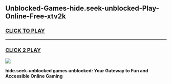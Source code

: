 
## Unblocked-Games-hide.seek-unblocked-Play-Online-Free-xtv2k
<h3>
<a href="https://premium76.site?title=hide.seek-unblocked&ref=26A">CLICK TO PLAY</a></h3>
<hr>

<h3>
<a href="https://premium76.site?title=hide.seek-unblocked&ref=26A">CLICK 2 PLAY</a>
  
</h3>

<a href="https://premium76.site?title=hide.seek-unblocked&ref=26A"><img src="https://clearcache.store/games.png"></a>


**hide.seek-unblocked games unblocked: Your Gateway to Fun and Accessible Online Gaming**
